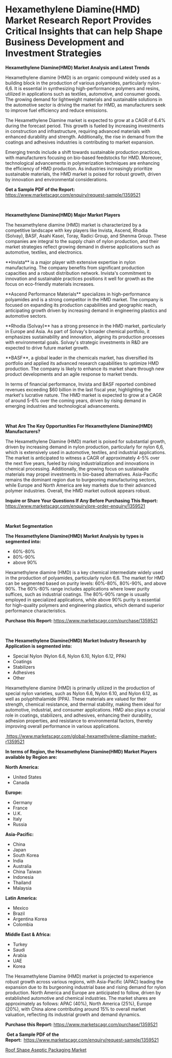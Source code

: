 <p><h1>Hexamethylene Diamine(HMD) Market Research Report Provides Critical Insights that can help Shape Business Development and Investment Strategies</h1></p><p><strong>Hexamethylene Diamine(HMD) Market Analysis and Latest Trends</strong></p>
<p><p>Hexamethylene diamine (HMD) is an organic compound widely used as a building block in the production of various polyamides, particularly nylon-6,6. It is essential in synthesizing high-performance polymers and resins, utilized in applications such as textiles, automotive, and consumer goods. The growing demand for lightweight materials and sustainable solutions in the automotive sector is driving the market for HMD, as manufacturers seek to improve fuel efficiency and reduce emissions.</p><p>The Hexamethylene Diamine market is expected to grow at a CAGR of 6.4% during the forecast period. This growth is fueled by increasing investments in construction and infrastructure, requiring advanced materials with enhanced durability and strength. Additionally, the rise in demand from the coatings and adhesives industries is contributing to market expansion. </p><p>Emerging trends include a shift towards sustainable production practices, with manufacturers focusing on bio-based feedstocks for HMD. Moreover, technological advancements in polymerization techniques are enhancing the efficiency of HMD production. As industries increasingly prioritize sustainable materials, the HMD market is poised for robust growth, driven by innovation and environmental considerations.</p></p>
<p><strong>Get a Sample PDF of the Report:&nbsp;</strong> <a href="https://www.marketscagr.com/enquiry/request-sample/1359521?utm_campaign=1848&utm_medium=2&utm_source=Github&utm_content=ia&utm_term=01022025&utm_id=hexamethylene-diaminehmd">https://www.marketscagr.com/enquiry/request-sample/1359521</a></p>
<p>&nbsp;</p>
<p><strong>Hexamethylene Diamine(HMD) Major Market Players</strong></p>
<p><p>The hexamethylene diamine (HMD) market is characterized by a competitive landscape with key players like Invista, Ascend, Rhodia (Solvay), BASF, Asahi Kasei, Toray, Radici Group, and Shenma Group. These companies are integral to the supply chain of nylon production, and their market strategies reflect growing demand in diverse applications such as automotive, textiles, and electronics.</p><p>**Invista** is a major player with extensive expertise in nylon manufacturing. The company benefits from significant production capacities and a robust distribution network. Invista's commitment to innovation and sustainable practices positions it well for growth as the focus on eco-friendly materials increases.</p><p>**Ascend Performance Materials** specializes in high-performance polyamides and is a strong competitor in the HMD market. The company is focused on expanding its production capabilities and geographic reach, anticipating growth driven by increasing demand in engineering plastics and automotive sectors.</p><p>**Rhodia (Solvay)** has a strong presence in the HMD market, particularly in Europe and Asia. As part of Solvay's broader chemical portfolio, it emphasizes sustainability and innovation, aligning its production processes with environmental goals. Solvay's strategic investments in R&D are expected to drive future market growth.</p><p>**BASF**, a global leader in the chemicals market, has diversified its portfolio and applied its advanced research capabilities to optimize HMD production. The company is likely to enhance its market share through new product developments and an agile response to market trends.</p><p>In terms of financial performance, Invista and BASF reported combined revenues exceeding $60 billion in the last fiscal year, highlighting the market's lucrative nature. The HMD market is expected to grow at a CAGR of around 5-6% over the coming years, driven by rising demand in emerging industries and technological advancements.</p></p>
<p>&nbsp;</p>
<p><strong>What Are The Key Opportunities For Hexamethylene Diamine(HMD) Manufacturers?</strong></p>
<p><p>The Hexamethylene Diamine (HMD) market is poised for substantial growth, driven by increasing demand in nylon production, particularly for nylon 6,6, which is extensively used in automotive, textiles, and industrial applications. The market is anticipated to witness a CAGR of approximately 4-5% over the next five years, fueled by rising industrialization and innovations in chemical processing. Additionally, the growing focus on sustainable materials may propel investments in bio-based alternatives. Asia-Pacific remains the dominant region due to burgeoning manufacturing sectors, while Europe and North America are key markets due to their advanced polymer industries. Overall, the HMD market outlook appears robust.</p></p>
<p><strong>Inquire or Share Your Questions If Any Before Purchasing This Report:</strong> <a href="https://www.marketscagr.com/enquiry/pre-order-enquiry/1359521?utm_campaign=1848&utm_medium=2&utm_source=Github&utm_content=ia&utm_term=01022025&utm_id=hexamethylene-diaminehmd">https://www.marketscagr.com/enquiry/pre-order-enquiry/1359521</a></p>
<p>&nbsp;</p>
<p><strong>Market Segmentation</strong></p>
<p><strong>The Hexamethylene Diamine(HMD) Market Analysis by types is segmented into:</strong></p>
<p><ul><li>60%-80%</li><li>80%-90%</li><li>above 90%</li></ul></p>
<p><p>Hexamethylene diamine (HMD) is a key chemical intermediate widely used in the production of polyamides, particularly nylon 6,6. The market for HMD can be segmented based on purity levels: 60%-80%, 80%-90%, and above 90%. The 60%-80% range includes applications where lower purity suffices, such as industrial coatings. The 80%-90% range is usually employed in specialized applications, while above 90% purity is essential for high-quality polymers and engineering plastics, which demand superior performance characteristics.</p></p>
<p><strong>Purchase this Report:&nbsp;</strong><a href="https://www.marketscagr.com/purchase/1359521?utm_campaign=1848&utm_medium=2&utm_source=Github&utm_content=ia&utm_term=01022025&utm_id=hexamethylene-diaminehmd">https://www.marketscagr.com/purchase/1359521</a></p>
<p>&nbsp;</p>
<p><strong>The Hexamethylene Diamine(HMD) Market Industry Research by Application is segmented into:</strong></p>
<p><ul><li>Special Nylon (Nylon 6.6, Nylon 6.10, Nylon 6.12, PPA)</li><li>Coatings</li><li>Stabilizers</li><li>Adhesives</li><li>Other</li></ul></p>
<p><p>Hexamethylene diamine (HMD) is primarily utilized in the production of special nylon varieties, such as Nylon 6.6, Nylon 6.10, and Nylon 6.12, as well as polyphthalamide (PPA). These materials are valued for their strength, chemical resistance, and thermal stability, making them ideal for automotive, industrial, and consumer applications. HMD also plays a crucial role in coatings, stabilizers, and adhesives, enhancing their durability, adhesion properties, and resistance to environmental factors, thereby improving overall performance in various applications.</p></p>
<p><a href="https://www.marketscagr.com/global-hexamethylene-diamine-market-r1359521?utm_campaign=1848&utm_medium=2&utm_source=Github&utm_content=ia&utm_term=01022025&utm_id=hexamethylene-diaminehmd">&nbsp;https://www.marketscagr.com/global-hexamethylene-diamine-market-r1359521</a></p>
<p><strong>In terms of Region, the Hexamethylene Diamine(HMD) Market Players available by Region are:</strong></p>
<p>
    <p> <strong> North America: </strong>
        <ul>
            <li>United States</li>
            <li>Canada</li>
        </ul>
        </p> 
    <p> <strong> Europe: </strong>
        <ul>
            <li>Germany</li>
            <li>France</li>
            <li>U.K.</li>
            <li>Italy</li>
            <li>Russia</li>
        </ul>
        </p> 
    <p> <strong> Asia-Pacific: </strong>
        <ul>
            <li>China</li>
            <li>Japan</li>
            <li>South Korea</li>
            <li>India</li>
            <li>Australia</li>
            <li>China Taiwan</li>
            <li>Indonesia</li>
            <li>Thailand</li>
            <li>Malaysia</li>
        </ul>
        </p> 
    <p> <strong> Latin America: </strong>
        <ul>
            <li>Mexico</li>
            <li>Brazil</li>
            <li>Argentina Korea</li>
            <li>Colombia</li>
        </ul>
        </p> 
    <p> <strong> Middle East & Africa: </strong>
        <ul>
            <li>Turkey</li>
            <li>Saudi</li>
            <li>Arabia</li>
            <li>UAE</li>
            <li>Korea</li>
        </ul>
    </p>
    </p>
<p><p>The Hexamethylene Diamine (HMD) market is projected to experience robust growth across various regions, with Asia-Pacific (APAC) leading the expansion due to its burgeoning industrial base and rising demand for nylon production. North America and Europe are anticipated to follow, driven by established automotive and chemical industries. The market shares are approximately as follows: APAC (40%), North America (25%), Europe (20%), with China alone contributing around 15% to overall market valuation, reflecting its industrial growth and demand dynamics.</p></p>
<p><strong>Purchase this Report: </strong><a href="https://www.marketscagr.com/purchase/1359521?utm_campaign=1848&utm_medium=2&utm_source=Github&utm_content=ia&utm_term=01022025&utm_id=hexamethylene-diaminehmd">https://www.marketscagr.com/purchase/1359521</a></p>
<p>&nbsp;<strong>Get a Sample PDF of the Report:&nbsp;&nbsp;</strong><a href="https://www.marketscagr.com/enquiry/request-sample/1359521?utm_campaign=1848&utm_medium=2&utm_source=Github&utm_content=ia&utm_term=01022025&utm_id=hexamethylene-diaminehmd">https://www.marketscagr.com/enquiry/request-sample/1359521</a></p>
<p><strong></strong></p>
<p><p><a href="https://github.com/marloy8/Market-Research-Report-List-6/blob/main/roof-shape-aseptic-packaging-market.md?utm_campaign=1848&utm_medium=2&utm_source=Github&utm_content=ia&utm_term=01022025&utm_id=hexamethylene-diaminehmd">Roof Shape Aseptic Packaging Market</a></p></p>